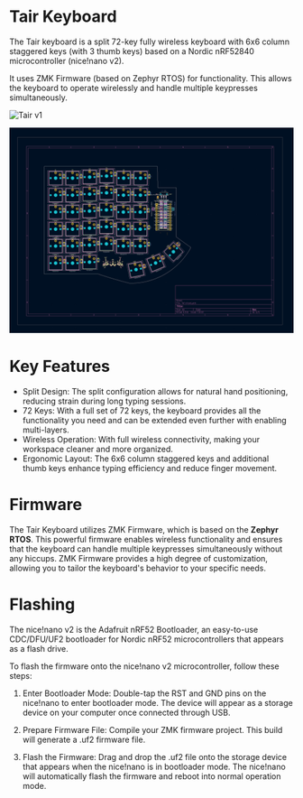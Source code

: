# Tair Keyboard
The Tair keyboard is a split 72-key fully wireless keyboard with 6x6 column staggered keys (with 3 thumb keys) based on a Nordic nRF52840 microcontroller (nice!nano v2).

It uses ZMK Firmware (based on Zephyr RTOS) for functionality. This allows the keyboard to operate wirelessly and handle multiple keypresses simultaneously.

![Tair v1](https://github.com/yazansrayyes/Tair-Keyboard/blob/main/assets/v1.png)

![PCB Design](https://github.com/yazansrayyes/Tair-Keyboard/blob/main/assets/pcb-design.png)

# Key Features
* Split Design: The split configuration allows for natural hand positioning, reducing strain during long typing sessions.
* 72 Keys: With a full set of 72 keys, the keyboard provides all the functionality you need and can be extended even further with enabling multi-layers.
* Wireless Operation: With full wireless connectivity, making your workspace cleaner and more organized.
* Ergonomic Layout: The 6x6 column staggered keys and additional thumb keys enhance typing efficiency and reduce finger movement.

# Firmware
The Tair Keyboard utilizes ZMK Firmware, which is based on the **Zephyr RTOS**. This powerful firmware enables wireless functionality and ensures that the keyboard can handle multiple keypresses simultaneously without any hiccups. ZMK Firmware provides a high degree of customization, allowing you to tailor the keyboard's behavior to your specific needs.

# Flashing
The nice!nano v2 is the Adafruit nRF52 Bootloader, an easy-to-use CDC/DFU/UF2 bootloader for Nordic nRF52 microcontrollers that appears as a flash drive. 

To flash the firmware onto the nice!nano v2 microcontroller, follow these steps:

1. Enter Bootloader Mode:
Double-tap the RST and GND pins on the nice!nano to enter bootloader mode. The device will appear as a storage device on your computer once connected through USB.

2. Prepare Firmware File:
Compile your ZMK firmware project. This build will generate a .uf2 firmware file.

3. Flash the Firmware:
Drag and drop the .uf2 file onto the storage device that appears when the nice!nano is in bootloader mode. The nice!nano will automatically flash the firmware and reboot into normal operation mode.

